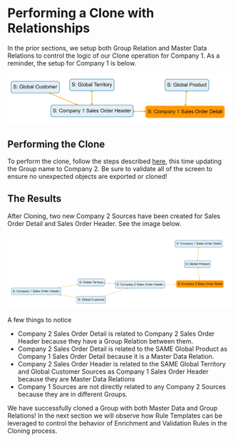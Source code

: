 # Performing a Clone with Relationships

In the prior sections, we setup both Group Relation and Master Data Relations to control the logic of our Clone operation for Company 1. As a reminder, the setup for Company 1 is below.&#x20;

![Company 1 Setup](<../../../.gitbook/assets/image (381).png>)

## Performing the Clone

To perform the clone, follow the steps described [here](../very-basic-cloning-example/performing-a-basic-clone.md), this time updating the Group name to Company 2. Be sure to validate all of the screen to ensure no unexpected objects are exported or cloned!

## The Results

After Cloning, two new Company 2 Sources have been created for Sales Order Detail and Sales Order Header. See the image below.

![Company 2 Relations](<../../../.gitbook/assets/image (377).png>)

A few things to notice

* Company 2 Sales Order Detail is related to Company 2 Sales Order Header because they have a Group Relation between them.
* Company 2 Sales Order Detail is related to the SAME Global Product as Company 1 Sales Order Detail because it is a Master Data Relation.
* Company 2 Sales Order Header is related to the SAME Global Territory and Global Customer Sources as Company 1 Sales Order Header because they are Master Data Relations
* Company 1 Sources are not directly related to any Company 2 Sources because they are in different Groups.

We have successfully cloned a Group with both Master Data and Group Relations! In the next section we will observe how Rule Templates can be leveraged to control the behavior of Enrichment and Validation Rules in the Cloning process.
